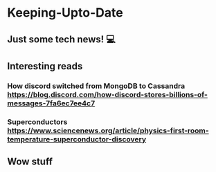 # Keeping-Upto-Date
## Just some tech news! :computer:

## Interesting reads
### How discord switched from MongoDB to Cassandra https://blog.discord.com/how-discord-stores-billions-of-messages-7fa6ec7ee4c7

### Superconductors https://www.sciencenews.org/article/physics-first-room-temperature-superconductor-discovery

## Wow stuff



